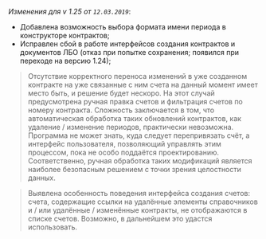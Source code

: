 _Изменения для v 1.25 от `12.03.2019`_:
- Добавлена возможность выбора формата имени периода в конструкторе контрактов;
- Исправлен сбой в работе интерфейсов создания контрактов и документов ЛБО (отказ при попытке сохранения; появился при переходе на версию 1.24);

> Отсутствие корректного переноса изменений в уже созданном контракте на уже связанные с ним счета на данный момент имеет место быть, и решение будет нескоро. На этот случай предусмотрена ручная правка счетов и фильтрация счетов по номеру контракта.
> Сложность заключается в том, что автоматическая обработка таких обновлений контрактов, как удаление / изменение периодов, практически невозможна. Программа не может знать, куда следует перепривязать счёт, а интерфейс пользователя, позволяющий управлять этим процессом, пока не особо поддаётся проектированию. Соответственно, ручная обработка таких модификаций является наиболее безопасным решением с точки зрения целостности данных.

> Выявлена особенность поведения интерфейса создания счетов: счета, содержащие ссылки на удалённые элементы справочников и / или удалённые / изменённые контракты, не отображаются в списке счетов. Возможно, в дальнейшем это удастся использовать.
